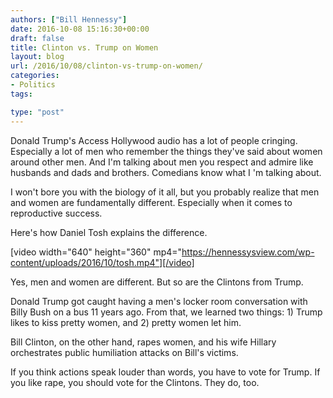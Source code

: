 ```yaml
---
authors: ["Bill Hennessy"]
date: 2016-10-08 15:16:30+00:00
draft: false
title: Clinton vs. Trump on Women
layout: blog
url: /2016/10/08/clinton-vs-trump-on-women/
categories:
- Politics
tags:

type: "post"
---
```


Donald Trump's Access Hollywood audio has a lot of people cringing. Especially a lot of men who remember the things they've said about women around other men. And I'm talking about men you respect and admire like husbands and dads and brothers. Comedians know what I 'm talking about.

I won't bore you with the biology of it all, but you probably realize that men and women are fundamentally different. Especially when it comes to reproductive success.

Here's how Daniel Tosh explains the difference.

[video width="640" height="360" mp4="https://hennessysview.com/wp-content/uploads/2016/10/tosh.mp4"][/video]



Yes, men and women are different. But so are the Clintons from Trump.

Donald Trump got caught having a men's locker room conversation with Billy Bush on a bus 11 years ago. From that, we learned two things: 1) Trump likes to kiss pretty women, and 2) pretty women let him.

Bill Clinton, on the other hand, rapes women, and his wife Hillary orchestrates public humiliation attacks on Bill's victims.

If you think actions speak louder than words, you have to vote for Trump. If you like rape, you should vote for the Clintons. They do, too.




